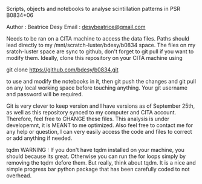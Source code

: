 Scripts, objects and notebooks to analyse scintillation patterns in PSR B0834+06

Author : Beatrice Desy
Email : desybeatrice@gmail.com

Needs to be ran on a CITA machine to access the data files. 
Paths should lead directly to my /mnt/scratch-luster/bdesy/b0834 space.
The files on my sratch-luster space are sync to github, don't forget 
to git pull if you want to modify them.
Ideally, clone this repository on your CITA machine using

git clone https://github.com/bdesy/b0834.git

to use and modify the notebooks in it, then git push the changes and git pull on any local working 
space before touching anything. Your git username and password will be 
required. 

Git is very clever to keep version and I have versions as of September 25th, 
as well as this repository synced to my computer and CITA account. 
Therefore, feel free to CHANGE these files.
This analysis is under developemnt, it is MEANT to me optimized.
Also feel free to contact me for any help or question, I can very easily 
access the code and files to correct or add anything if needed.

tqdm WARNING : If you don't have tqdm installed on your machine, you should 
because its great. Otherwise you can run the for loops simply by removing 
the tqdm defore them. But really, think about tqdm. It is a nice and simple
progress bar python package that has been carefully coded to not overhead. 

